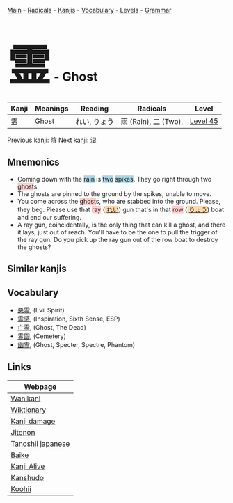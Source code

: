 <style> bigfont {font-size: 100px}</style>
[Main](../README.md) -
[Radicals](../radicals.md) -
[Kanjis](../kanjis.md) -
[Vocabulary](../vocabulary.md) -
[Levels](../levels.md) -
[Grammar](../grammar.md)
# <bigfont> 霊</bigfont> - Ghost 

| Kanji | Meanings | Reading | Radicals | Level |
| --- | --- | --- | --- | --- |
| 霊 | Ghost | れい, りょう | [雨](../radicals/雨.md) (Rain), [二](../radicals/二.md) (Two),  | [Level 45](../levels/wk_level45.md) |

Previous kanji: [陰](陰.md) Next kanji: [湿](湿.md) 

## Mnemonics
 * Coming down with the <span style="background-color:#ADD8E6"> rain</span> is <span style="background-color:#ADD8E6"> two</span> <span style="background-color:#ADD8E6"> spikes</span>. They go right through two <span style="background-color:#ffcccb"> ghost</span>s.
* The ghosts are pinned to the ground by the spikes, unable to move. 
* You come across the <span style="background-color:#ffcccb"> ghost</span>s, who are stabbed into the ground. Please, they beg. Please use that <span style="background-color:#ffcccb"> ray</span> (<span style="background-color:#fed8b1"> [れい](https://jisho.org/search/れい)</span>) gun that's in that <span style="background-color:#ffcccb"> row</span> (<span style="background-color:#fed8b1"> [りょう](https://jisho.org/search/りょう)</span>) boat and end our suffering.
* A ray gun, coincidentally, is the only thing that can kill a ghost, and there it lays, just out of reach. You'll have to be the one to pull the trigger of the ray gun. Do you pick up the ray gun out of the row boat to destroy the ghosts?


## Similar kanjis
 


## Vocabulary
 * [悪霊](../vocabulary/霊.md), (Evil Spirit)
* [霊感](../vocabulary/霊.md), (Inspiration, Sixth Sense, ESP)
* [亡霊](../vocabulary/霊.md), (Ghost, The Dead)
* [霊園](../vocabulary/霊.md), (Cemetery)
* [幽霊](../vocabulary/霊.md), (Ghost, Specter, Spectre, Phantom)



## Links 

| Webpage |
| --- |
| [Wanikani          ](https://www.wanikani.com/kanji/霊) |
| [Wiktionary        ](https://en.wiktionary.org/wiki/霊) |
| [Kanji damage      ](http://www.kanjidamage.com/kanji/search?utf8=✓&q=霊) |
| [Jitenon           ](https://jitenon.com/kanji/霊) |
| [Tanoshii japanese ](https://www.tanoshiijapanese.com/dictionary/kanji.cfm?k=霊) |
| [Baike             ](https://baike.baidu.com/item/霊) |
| [Kanji Alive       ](https://app.kanjialive.com/霊) |
| [Kanshudo          ](https://www.kanshudo.com/searchmn?q=霊) |
| [Koohii            ](https://kanji.koohii.com/study/kanji/霊) |
